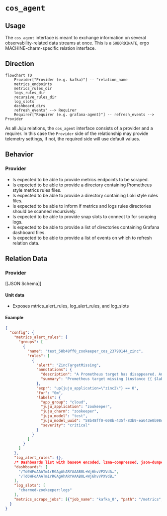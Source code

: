 # `cos_agent`

## Usage

The `cos_agent` interface is meant to exchange information on several observability-related data streams at once. This is a `SUBORDINATE`, ergo MACHINE-charm-specific relation interface.


## Direction

```mermaid
flowchart TD
    Provider["Provider (e.g. kafka)"] -- "relation_name
    metrics_endpoints
    metrics_rules_dir
    logs_rules_dir
    recursive_rules_dir
    log_slots
    dashboard_dirs
    refresh_events" --> Requirer
    Requirer["Requirer (e.g. grafana-agent)"] -- refresh_events --> Provider
```

As all Juju relations, the `cos_agent` interface consists of a provider and a requirer. In this case the `Provider` side of the relationship may provide telemetry settings, if not, the required side will use default values.

## Behavior

### Provider

- Is expected to be able to provide metrics endpoints to be scraped.
- Is expected to be able to provide a directory containing Prometheus style metrics rules files.
- Is expected to be able to provide a directory containing Loki style rules files.
- Is expected to be able to inform if metrics and logs rules directories should be scanned recursively.
- Is expected to be able to provide snap slots to connect to for scraping logs.
- Is expected to be able to provide a list of directories containing Grafana dashboard files.
- Is expected to be able to provide a list of events on which to refresh relation data.



## Relation Data

### Provider

[\[JSON Schema\]]


#### Unit data
- Exposes mtrics_alert_rules, log_alert_rules, and log_slots

#### Example


```json
{
  "config": {
    "metrics_alert_rules": {
      "groups": [
        {
          "name": "test_58b48ff0_zookeeper_cos_23790144_zinc",
          "rules": [
            {
              "alert": "ZincTargetMissing",
              "annotations": {
                "description": "A Prometheus target has disappeared. An exporter might be crashed.\n  VALUE = {{ $value }}\n  LABELS = {{ $labels }}",
                "summary": "Prometheus target missing (instance {{ $labels.instance}})"
              },
              "expr": "up{juju_application=\"zinc2\"} == 0",
              "for": "0m",
              "labels": {
                "app_group": "cloud",
                "juju_application": "zookeeper",
                "juju_charm": "zookeeper",
                "juju_model": "test",
                "juju_model_uuid": "58b48ff0-608b-435f-83b9-ea643e0b98db",
                "severity": "critical"
              }
            }
          ]
        }
      ]
    },
    "log_alert_rules": {},
    /* Dashboards list with base64 encoded, lzma-compressed, json-dumped dashboard data */
    "dashboards": [
      "/Td6WFoAAATm1rRGAgAhARYAAAB0L+Wj6hvVPXVdA…",
      "/Td6WFoAAATm1rRGAgAhARYAAAB0L+Wj6hvVPXVdB…"
    ],
    "log_slots": [
      "charmed-zookeeper:logs"
    ],
    "metrics_scrape_jobs": [{"job_name": "kafka_0", "path": "/metrics", "port": 9101}],
  }
}
```
